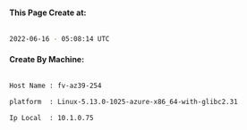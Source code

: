 
   
#### This Page Create at:

```bash

2022-06-16 - 05:08:14 UTC

```

#### Create By Machine:

```bash

Host Name : fv-az39-254

platform  : Linux-5.13.0-1025-azure-x86_64-with-glibc2.31

Ip Local  : 10.1.0.75

```

